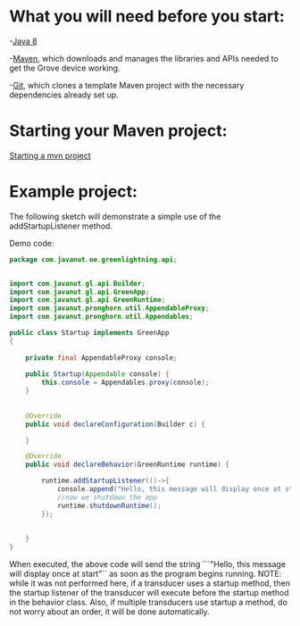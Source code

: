 # What you will need before you start:
-[Java 8](https://docs.oracle.com/javase/8/docs/technotes/guides/install/install_overview.html) 

-[Maven](https://maven.apache.org/install.html), which downloads and manages the libraries and APIs needed to get the Grove device working.

-[Git](https://git-scm.com/), which clones a template Maven project with the necessary dependencies already set up.

# Starting your Maven project: 
[Starting a mvn project](https://github.com/oci-pronghorn/FogLighter/blob/master/README.md)

# Example project:

The following sketch will demonstrate a simple use of the addStartupListener method.

Demo code: 


```java
package com.javanut.oe.greenlightning.api;


import com.javanut.gl.api.Builder;
import com.javanut.gl.api.GreenApp;
import com.javanut.gl.api.GreenRuntime;
import com.javanut.pronghorn.util.AppendableProxy;
import com.javanut.pronghorn.util.Appendables;

public class Startup implements GreenApp
{
	
	private final AppendableProxy console;
	
	public Startup(Appendable console) {
		this.console = Appendables.proxy(console);
	}
	
	
    @Override
    public void declareConfiguration(Builder c) {

    }

    @Override
    public void declareBehavior(GreenRuntime runtime) {

    	runtime.addStartupListener(()->{
    		console.append("Hello, this message will display once at start\n");
    		//now we shutdown the app
    		runtime.shutdownRuntime();
    	});
    	
    	
    }
}
```


When executed, the above code will send the string ```"Hello, this message will display once at start"`` as soon as the program begins running. NOTE: while it was not performed here, 
if a transducer uses a startup method, then the startup listener of the transducer will execute before the startup method in the behavior class. Also, if multiple transducers use startup a method, do not worry about an order, it will be done automatically.
